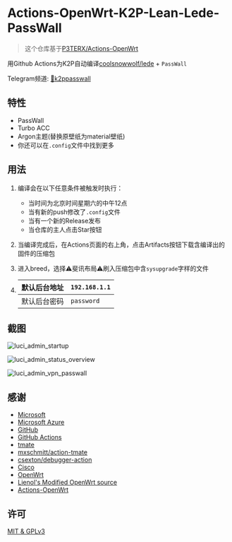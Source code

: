 # Actions-OpenWrt-K2P-Lean-Lede-PassWall

> 这个仓库基于[P3TERX/Actions-OpenWrt](https://github.com/P3TERX/Actions-OpenWrt)

用Github Actions为K2P自动编译[coolsnowwolf/lede](https://github.com/coolsnowwolf/lede) + `PassWall`

Telegram频道: [🚀k2ppasswall](https://t.me/k2ppasswall)

## 特性

- PassWall
- Turbo ACC
- Argon主题(替换原壁纸为material壁纸)
- 你还可以在`.config`文件中找到更多

## 用法

1. 编译会在以下任意条件被触发时执行：
   - 当时间为北京时间星期六的中午12点
   - 当有新的push修改了`.config`文件
   - 当有一个新的Release发布
   - 当仓库的主人点击Star按钮

2. 当编译完成后，在Actions页面的右上角，点击Artifacts按钮下载含编译出的固件的压缩包

3. 进入breed，选择⚠️斐讯布局⚠️刷入压缩包中含`sysupgrade`字样的文件

4. | 默认后台地址 | `192.168.1.1` |
   | ------ | ----------- |
   | 默认后台密码 | `password`    |

## 截图

![luci_admin_startup](https://i.loli.net/2020/04/26/1VbCRDQelrqWnGd.png)

![luci_admin_status_overview](https://i.loli.net/2020/04/26/6TCfqUzPX9aLjyk.png)

![luci_admin_vpn_passwall](https://i.loli.net/2020/04/26/PSBUohxAJr16tQF.png)

## 感谢

- [Microsoft](https://www.microsoft.com)
- [Microsoft Azure](https://azure.microsoft.com)
- [GitHub](https://github.com)
- [GitHub Actions](https://github.com/features/actions)
- [tmate](https://github.com/tmate-io/tmate)
- [mxschmitt/action-tmate](https://github.com/mxschmitt/action-tmate)
- [csexton/debugger-action](https://github.com/csexton/debugger-action)
- [Cisco](https://www.cisco.com/)
- [OpenWrt](https://github.com/openwrt/openwrt)
- [Lienol's Modified OpenWrt source](https://github.com/Lienol/openwrt)
- [Actions-OpenWrt](https://github.com/P3TERX/Actions-OpenWrt)

## 许可

[MIT & GPLv3](https://github.com/DreamWalkerXZ/Actions-OpenWrt-Lienol-K2P/blob/master/LICENSE)
